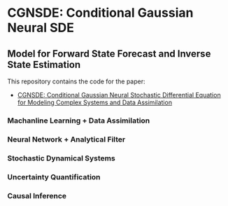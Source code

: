 # CGNSDE: Conditional Gaussian Neural SDE

## Model for Forward State Forecast and Inverse State Estimation

This repository contains the code for the paper:
- [CGNSDE: Conditional Gaussian Neural Stochastic Differential Equation for Modeling Complex Systems and Data Assimilation
](https://arxiv.org/abs/2404.06749)


### Machanline Learning + Data Assimilation
### Neural Network + Analytical Filter
### Stochastic Dynamical Systems
### Uncertainty Quantification
### Causal Inference
